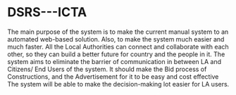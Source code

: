 # DSRS---ICTA
The main purpose of the system is to make the current manual system to an automated web-based
solution. Also, to make the system much easier and much faster.
All the Local Authorities can connect and collaborate with each other, so they can build a better
future for country and the people in it.
The system aims to eliminate the barrier of communication in between LA and Citizens/ End Users
of the system.
It should make the Bid process of Constructions, and the Advertisement for it to be easy and cost
effective
The system will be able to make the decision-making lot easier for LA users.
